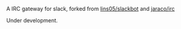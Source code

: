 
A IRC gateway for slack, forked from [lins05/slackbot](https://github.com/lins05/slackbot)
and [jaraco/irc](https://github.com/jaraco/irc)


Under development.
